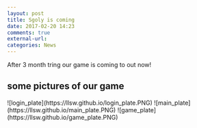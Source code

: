 ```yaml
---
layout: post
title: Sgoly is coming
date: 2017-02-20 14:23
comments: true
external-url:
categories: News
---
```

After 3 month tring our game is coming to out now!  
<h2>some pictures of our game</h2>  
![login_plate](https://llsw.github.io/login_plate.PNG)
![main_plate](https://llsw.github.io/main_plate.PNG)
![game_plate](https://llsw.github.io/game_plate.PNG)
